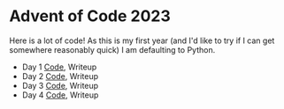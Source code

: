 # Advent of Code 2023

Here is a lot of code! As this is my first year (and I'd like to try if I can get somewhere reasonably quick) I am defaulting to Python.

- Day 1 [Code](/advent_of_code/2023/day1.py), Writeup
- Day 2 [Code](/advent_of_code/2023/day2.py), Writeup
- Day 3 [Code](/advent_of_code/2023/day3.py), Writeup
- Day 4 [Code](/advent_of_code/2023/day4.py), Writeup

